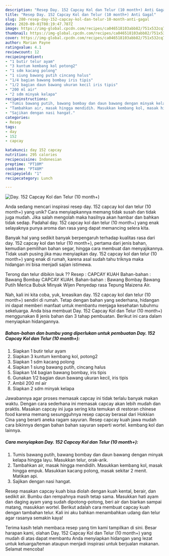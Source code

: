 ```yaml
---
description: "Resep Day. 152 Capcay Kol dan Telur (10 month+) Anti Gagal"
title: "Resep Day. 152 Capcay Kol dan Telur (10 month+) Anti Gagal"
slug: 280-resep-day-152-capcay-kol-dan-telur-10-month-anti-gagal
date: 2020-09-01T08:19:47.787Z
image: https://img-global.cpcdn.com/recipes/ca046518103abb82/751x532cq70/day-152-capcay-kol-dan-telur-10-month-foto-resep-utama.jpg
thumbnail: https://img-global.cpcdn.com/recipes/ca046518103abb82/751x532cq70/day-152-capcay-kol-dan-telur-10-month-foto-resep-utama.jpg
cover: https://img-global.cpcdn.com/recipes/ca046518103abb82/751x532cq70/day-152-capcay-kol-dan-telur-10-month-foto-resep-utama.jpg
author: Marian Payne
ratingvalue: 4.1
reviewcount: 12
recipeingredient:
- "1 butir telur ayam"
- "3 kuntum kembang kol potong2"
- "1 sdm kacang polong"
- "1 siung bawang putih cincang halus"
- "1/4 bagian bawang bombay iris tipis"
- "1/2 bagian daun bawang ukuran kecil iris tipis"
- "200 ml air"
- "2 sdm minyak kelapa"
recipeinstructions:
- "Tumis bawang putih, bawang bombay dan daun bawang dengan minyak kelapa hingga layu. Masukkan telur, orak-arik."
- "Tambahkan air, masak hingga mendidih. Masukkan kembang kol, masak hingga empuk. Masukkan kacang polong, masak sekitar 2 menit. Matikan api."
- "Sajikan dengan nasi hangat."
categories:
- Resep
tags:
- day
- 152
- capcay

katakunci: day 152 capcay 
nutrition: 295 calories
recipecuisine: Indonesian
preptime: "PT10M"
cooktime: "PT48M"
recipeyield: "1"
recipecategory: Lunch

---
```



![Day. 152 Capcay Kol dan Telur (10 month+)](https://img-global.cpcdn.com/recipes/ca046518103abb82/751x532cq70/day-152-capcay-kol-dan-telur-10-month-foto-resep-utama.jpg)

Anda sedang mencari inspirasi resep day. 152 capcay kol dan telur (10 month+) yang unik? Cara menyiapkannya memang tidak susah dan tidak juga mudah. Jika salah mengolah maka hasilnya akan hambar dan bahkan tidak sedap. Padahal day. 152 capcay kol dan telur (10 month+) yang enak selayaknya punya aroma dan rasa yang dapat memancing selera kita.

Banyak hal yang sedikit banyak berpengaruh terhadap kualitas rasa dari day. 152 capcay kol dan telur (10 month+), pertama dari jenis bahan, kemudian pemilihan bahan segar, hingga cara membuat dan menyajikannya. Tidak usah pusing jika mau menyiapkan day. 152 capcay kol dan telur (10 month+) yang enak di rumah, karena asal sudah tahu triknya maka hidangan ini bisa menjadi sajian istimewa.

Terong dan telur dibikin lauk ?? Resep : CAPCAY KUAH Bahan-bahan : Bawang Bombay CAPCAY KUAH. Bahan-bahan : Bawang Bombay Bawang Putih Merica Bubuk Minyak Wijen Penyedap rasa Tepung Maizena Air.


Nah, kali ini kita coba, yuk, kreasikan day. 152 capcay kol dan telur (10 month+) sendiri di rumah. Tetap dengan bahan yang sederhana, hidangan ini dapat memberi manfaat untuk membantu menjaga kesehatan tubuhmu sekeluarga. Anda bisa membuat Day. 152 Capcay Kol dan Telur (10 month+) menggunakan 8 jenis bahan dan 3 tahap pembuatan. Berikut ini cara dalam menyiapkan hidangannya.

<!--inarticleads1-->

##### Bahan-bahan dan bumbu yang diperlukan untuk pembuatan Day. 152 Capcay Kol dan Telur (10 month+):

1. Siapkan 1 butir telur ayam
1. Siapkan 3 kuntum kembang kol, potong2
1. Siapkan 1 sdm kacang polong
1. Siapkan 1 siung bawang putih, cincang halus
1. Siapkan 1/4 bagian bawang bombay, iris tipis
1. Gunakan 1/2 bagian daun bawang ukuran kecil, iris tipis
1. Ambil 200 ml air
1. Siapkan 2 sdm minyak kelapa


Jawabannya agar proses memasak capcay ini tidak terlalu banyak makan waktu. Dengan cara sederhana ini memasak capcay akan lebih mudah dan praktis. Masakan capcay ini juga sering kita temukan di restoran chinese food karena memang sesungguhnya resep capcay berasal dari Hokkian Cina yang berarti aneka ragam sayuran. Resep capcay kuah jawa mudah cara bikinnya dengan bahan bahan sayuran seperti wortel. kembang kol dan lainnya. 

<!--inarticleads2-->

##### Cara menyiapkan Day. 152 Capcay Kol dan Telur (10 month+):

1. Tumis bawang putih, bawang bombay dan daun bawang dengan minyak kelapa hingga layu. Masukkan telur, orak-arik.
1. Tambahkan air, masak hingga mendidih. Masukkan kembang kol, masak hingga empuk. Masukkan kacang polong, masak sekitar 2 menit. Matikan api.
1. Sajikan dengan nasi hangat.


Resep masakan capcay kuah bisa diolah dengan kuah kental, berair, dan sedikit air. Bumbu dan rempahnya masih tetap sama. Masukkan hati ayam dan daging ayam yang sudah dipotong-potong, beri air dan biarkan sampai matang, masukkan wortel. Berikut adalah cara membuat capcay kuah dengan tambahan telur. Kali ini aku bahkan menambahkan udang dan telur agar rasanya semakin kaya! 

Terima kasih telah membaca resep yang tim kami tampilkan di sini. Besar harapan kami, olahan Day. 152 Capcay Kol dan Telur (10 month+) yang mudah di atas dapat membantu Anda menyiapkan hidangan yang lezat untuk keluarga/teman ataupun menjadi inspirasi untuk berjualan makanan. Selamat mencoba!

